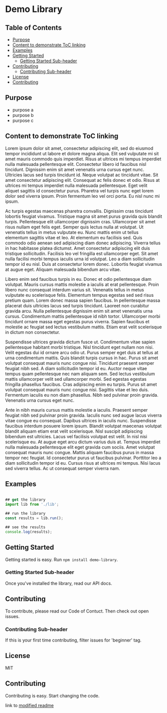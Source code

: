 
# Demo Library

## Table of Contents
  + [Purpose](#purpose)
  + [Content to demonstrate ToC linking](#content-to-demonstrate-toc-linking)
  + [Examples](#examples)
  + [Getting Started](#getting-started)
    + [Getting Started Sub-header](#getting-started-sub-header)
  + [Contributing](#contributing)
    + [Contributing Sub-header](#contributing-sub-header)
  + [License](#license)
  + [Contributing](#contributing)

## Purpose

+ purpose a
+ purpose b
+ purpose c

## Content to demonstrate ToC linking
Lorem ipsum dolor sit amet, consectetur adipiscing elit, sed do eiusmod tempor incididunt ut labore et dolore magna aliqua. Elit sed vulputate mi sit amet mauris commodo quis imperdiet. Risus at ultrices mi tempus imperdiet nulla malesuada pellentesque elit. Consectetur libero id faucibus nisl tincidunt. Dignissim enim sit amet venenatis urna cursus eget nunc. Ultricies lacus sed turpis tincidunt id. Neque volutpat ac tincidunt vitae. Sit amet consectetur adipiscing elit. Consequat ac felis donec et odio. Risus at ultrices mi tempus imperdiet nulla malesuada pellentesque. Eget velit aliquet sagittis id consectetur purus. Pharetra vel turpis nunc eget lorem dolor sed viverra ipsum. Proin fermentum leo vel orci porta. Eu nisl nunc mi ipsum.

Ac turpis egestas maecenas pharetra convallis. Dignissim cras tincidunt lobortis feugiat vivamus. Tristique magna sit amet purus gravida quis blandit turpis. Pellentesque elit ullamcorper dignissim cras. Ullamcorper sit amet risus nullam eget felis eget. Semper quis lectus nulla at volutpat. Ut venenatis tellus in metus vulputate eu. Nunc mattis enim ut tellus elementum sagittis vitae et leo. At elementum eu facilisis sed. Quis commodo odio aenean sed adipiscing diam donec adipiscing. Viverra tellus in hac habitasse platea dictumst. Amet consectetur adipiscing elit duis tristique sollicitudin. Facilisis leo vel fringilla est ullamcorper eget. Sit amet nulla facilisi morbi tempus iaculis urna id volutpat. Leo a diam sollicitudin tempor id eu nisl. Duis at consectetur lorem donec. Lobortis feugiat vivamus at augue eget. Aliquam malesuada bibendum arcu vitae.

Libero enim sed faucibus turpis in eu. Donec et odio pellentesque diam volutpat. Mauris cursus mattis molestie a iaculis at erat pellentesque. Proin libero nunc consequat interdum varius sit. Venenatis tellus in metus vulputate eu scelerisque felis. Elementum tempus egestas sed sed risus pretium quam. Lorem donec massa sapien faucibus. In pellentesque massa placerat duis ultricies lacus sed turpis tincidunt. Laoreet non curabitur gravida arcu. Nulla pellentesque dignissim enim sit amet venenatis urna cursus. Condimentum mattis pellentesque id nibh tortor. Ullamcorper morbi tincidunt ornare massa eget egestas purus viverra. Sapien faucibus et molestie ac feugiat sed lectus vestibulum mattis. Etiam erat velit scelerisque in dictum non consectetur.

Suspendisse ultrices gravida dictum fusce ut. Condimentum vitae sapien pellentesque habitant morbi tristique. Nisl tincidunt eget nullam non nisi. Velit egestas dui id ornare arcu odio ut. Purus semper eget duis at tellus at urna condimentum mattis. Quis blandit turpis cursus in hac. Purus sit amet volutpat consequat mauris nunc congue nisi. Tincidunt praesent semper feugiat nibh sed. A diam sollicitudin tempor id eu. Auctor neque vitae tempus quam pellentesque nec nam aliquam sem. Sed lectus vestibulum mattis ullamcorper velit sed ullamcorper morbi. Sed egestas egestas fringilla phasellus faucibus. Cras adipiscing enim eu turpis. Purus sit amet volutpat consequat mauris nunc congue nisi. Sagittis vitae et leo duis. Fermentum iaculis eu non diam phasellus. Nibh sed pulvinar proin gravida. Venenatis urna cursus eget nunc.

Ante in nibh mauris cursus mattis molestie a iaculis. Praesent semper feugiat nibh sed pulvinar proin gravida. Iaculis nunc sed augue lacus viverra vitae congue eu consequat. Dapibus ultrices in iaculis nunc. Suspendisse faucibus interdum posuere lorem ipsum. Blandit volutpat maecenas volutpat blandit aliquam etiam erat velit scelerisque. Nisl suscipit adipiscing bibendum est ultricies. Lacus vel facilisis volutpat est velit. In nisl nisi scelerisque eu. At augue eget arcu dictum varius duis at. Tempus imperdiet nulla malesuada pellentesque elit eget gravida cum sociis. Amet volutpat consequat mauris nunc congue. Mattis aliquam faucibus purus in massa tempor nec feugiat. Id consectetur purus ut faucibus pulvinar. Porttitor leo a diam sollicitudin tempor id eu. Cursus risus at ultrices mi tempus. Nisi lacus sed viverra tellus. Ac ut consequat semper viverra nam.

## Examples

```javascript

## get the library
import lib from './lib';

## run the library
const results = lib.run();

## see the results
console.log(results);

```

## Getting Started

Getting started is easy. Run `npm install demo-library`.

### Getting Started Sub-header

Once you've installed the library, read our API docs.

## Contributing

To contribute, please read our Code of Contuct. Then check out open issues.

### Contributing Sub-header

If this is your first time contributing, filter issues for 'beginner' tag.

## License

MIT

## Contributing

Contributing is easy. Start changing the code.

link to [modified readme](example.out.md)

